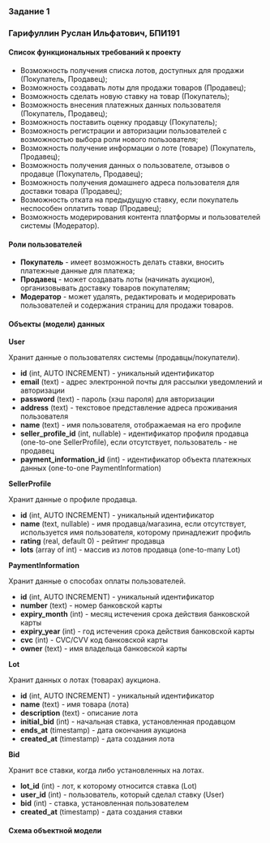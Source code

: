 ### Задание 1
### Гарифуллин Руслан Ильфатович, БПИ191

#### Список функциональных требований к проекту
 - Возможность получения списка лотов, доступных для продажи (Покупатель, Продавец);
 - Возможность создавать лоты для продажи товаров (Продавец);
 - Возможность сделать новую ставку на товар (Покупатель);
 - Возможность внесения платежных данных пользователя (Покупатель, Продавец);
 - Возможность поставить оценку продавцу (Покупатель);
 - Возможность регистрации и авторизации пользователей с возможностью выбора роли нового пользователя;
 - Возможность получение информации о лоте (товаре) (Покупатель, Продавец);
 - Возможность получения данных о пользователе, отзывов о продавце (Покупатель, Продавец);
 - Возможность получения домашнего адреса пользователя для доставки товара (Продавец);
 - Возможность отката на предыдущую ставку, если покупатель неспособен оплатить товар (Продавец);
 - Возможность модерирования контента платформы и пользователей системы (Модератор).
#### Роли пользователей
 - **Покупатель** - имеет возможность делать ставки, вносить платежные данные для платежа;
 - **Продавец** - может создавать лоты (начинать аукцион), организовывать доставку товаров покупателям;
 - **Модератор** - может удалять, редактировать и модерировать пользователей и содержания страниц для продажи товаров.
#### Объекты (модели) данных
**User**

Хранит данные о пользователях системы (продавцы/покупатели).
 - **id** (int, AUTO INCREMENT) - уникальный идентификатор
 - **email** (text) - адрес электронной почты для рассылки уведомлений и авторизации
 - **password** (text) - пароль (хэш пароля) для авторизации
 - **address** (text) - текстовое представление адреса проживания пользователя
 - **name** (text) - имя пользователя, отображаемая на его профиле
 - **seller_profile_id** (int, nullable) - идентификатор профиля продавца (one-to-one SellerProfile), если отсутствует, пользователь - не продавец
 - **payment_information_id** (int) - идентификатор объекта платежных данных (one-to-one PaymentInformation)

**SellerProfile**

Хранит данные о профиле продавца.
 - **id** (int, AUTO INCREMENT) - уникальный идентификатор
 - **name** (text, nullable) - имя продавца/магазина, если отсутствует, используется имя пользователя, которому принадлежит профиль
 - **rating** (real, default 0) - рейтинг продавца
 - **lots** (array of int) - массив из лотов продавца (one-to-many Lot)

**PaymentInformation**

Хранит данные о способах оплаты пользователей.
 - **id** (int, AUTO INCREMENT) - уникальный идентификатор
 - **number** (text) - номер банковской карты
 - **expiry_month** (int) - месяц истечения срока действия банковской карты
 - **expiry_year** (int) - год истечения срока действия банковской карты
 - **cvc** (int) - CVC/CVV код банковской карты
 - **owner** (text) - имя владельца банковской карты

**Lot**

Хранит данных о лотах (товарах) аукциона.
 - **id** (int, AUTO INCREMENT) - уникальный идентификатор
 - **name** (text) - имя товара (лота)
 - **description** (text) - описание лота
 - **initial_bid** (int) - начальная ставка, установленная продавцом
 - **ends_at** (timestamp) - дата окончания аукциона
 - **created_at** (timestamp) - дата создания лота
  
**Bid**
  
Хранит все ставки, когда либо установленных на лотах.
 - **lot_id** (int) - лот, к которому относится ставка (Lot)
 - **user_id** (int) - пользователь, который сделал ставку (User)
 - **bid** (int) - ставка, установленная пользователем
 - **created_at** (timestamp) - дата создания ставки

#### Схема объектной модели
